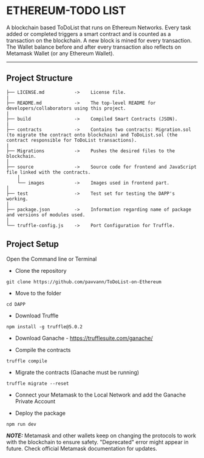 # ETHEREUM-TODO LIST

A blockchain based ToDoList that runs on Ethereum Networks. Every
task added or completed triggers a smart contract and is counted as
a transaction on the blockchain. A new block is mined for every
transaction. The Wallet balance before and after every transaction
also reflects on Metamask Wallet (or any Ethereum Wallet).

<hr>

## Project Structure

    ├── LICENSE.md           ->    License file.
    |
    ├── README.md            ->    The top-level README for developers/collaborators using this project.
    |
    ├── build                ->    Compiled Smart Contracts (JSON).
    |
    ├── contracts            ->    Contains two contracts: Migration.sol (to migrate the contract onto blockchain) and ToDoList.sol (the contract responsible for ToDoList transactions).
    |
    ├── Migrations           ->    Pushes the desired files to the blockchain.
    │   
    ├── source               ->    Source code for frontend and JavaScript file linked with the contracts.
        │
        └── images           ->    Images used in frontend part.      
    │
    ├── test                 ->    Test set for testing the DAPP's working.
    │
    ├── package.json         ->    Information regarding name of package and versions of modules used.
    │ 
    └── truffle-config.js    ->    Port Configuration for Truffle.     

## Project Setup 

Open the Command line or Terminal

- Clone the repository

```
git clone https://github.com/pavvann/ToDoList-on-Ethereum
```

- Move to the folder

```
cd DAPP
```

- Download Truffle

```
npm install -g truffle@5.0.2
```

- Download Ganache - https://trufflesuite.com/ganache/

- Compile the contracts

```
truffle compile
```

- Migrate the contracts (Ganache must be running)

```
truffle migrate --reset
```

- Connect your Metamask to the Local Network and add the Ganache Private Account

- Deploy the package

```
npm run dev
```

**_NOTE:_** Metamask and other wallets keep on changing the protocols to work with the blockchain to ensure safety. "Deprecated" error might appear in future. Check official Metamask documentation for updates.